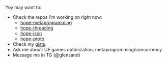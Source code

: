 Yoy may want to:
- Check the repos I'm working on right now:
  - [hope-metaprogramming](https://github.com/glensand/hope-core)
  - [hope-threading](https://github.com/glensand/hope-threading)
  - [hope-json](https://github.com/glensand/hope-json)
  - [hope-proto](https://github.com/glensand/hope-proto)
- Check my [gists](https://gist.github.com/glensand).
- Ask me about: UE games optimization, metaprogramming/concurrency
- Message me in TG (@glensand)

<!--
**glensand/glensand** is a ✨ _special_ ✨ repository because its `README.md` (this file) appears on your GitHub profile.

Here are some ideas to get you started:

- 🔭 I’m currently working on ...
- 🌱 I’m currently learning ...
- 👯 I’m looking to collaborate on ...
- 🤔 I’m looking for help with ...
- 💬 Ask me about ...
- 📫 How to reach me: ...
- 😄 Pronouns: ...
- ⚡ Fun fact: ...
-->
